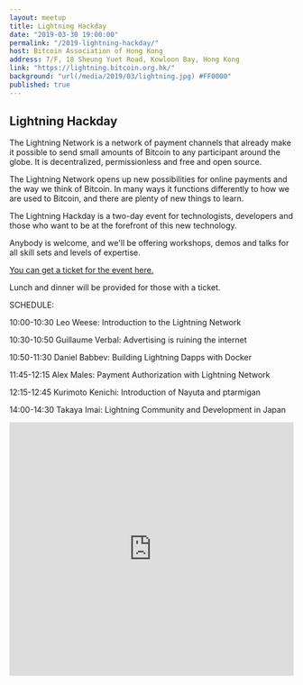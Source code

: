 ```yaml
---
layout: meetup
title: Lightning Hackday
date: "2019-03-30 19:00:00"
permalink: "/2019-lightning-hackday/"
host: Bitcoin Association of Hong Kong
address: 7/F, 18 Sheung Yuet Road, Kowloon Bay, Hong Kong
link: "https://lightning.bitcoin.org.hk/"
background: "url(/media/2019/03/lightning.jpg) #FF0000"
published: true
---
```


## Lightning Hackday

The Lightning Network is a network of payment channels that already make it possible to send small amounts of Bitcoin to any participant around the globe. It is decentralized, permissionless and free and open source.

The Lightning Network opens up new possibilities for online payments and the way we think of Bitcoin. In many ways it functions differently to how we are used to Bitcoin, and there are plenty of new things to learn.

The Lightning Hackday is a two-day event for technologists, developers and those who want to be at the forefront of this new technology.

Anybody is welcome, and we'll be offering workshops, demos and talks for all skill sets and levels of expertise.

[You can get a ticket for the event here.](https://lightning.bitcoin.org.hk/register)

Lunch and dinner will be provided for those with a ticket.

SCHEDULE:

10:00-10:30 Leo Weese: Introduction to the Lightning Network

10:30-10:50 Guillaume Verbal: Advertising is ruining the internet

10:50-11:30 Daniel Babbev: Building Lightning Dapps with Docker

11:45-12:15 Alex Males: Payment Authorization with Lightning Network

12:15-12:45 Kurimoto Kenichi: Introduction of Nayuta and ptarmigan

14:00-14:30 Takaya Imai: Lightning Community and Development in Japan


<iframe src="https://www.google.com/maps/embed?pb=!1m18!1m12!1m3!1d922.7140036986392!2d114.20980977294694!3d22.321284569181238!2m3!1f0!2f0!3f0!3m2!1i1024!2i768!4f13.1!3m3!1m2!1s0x340401347a64fd63%3A0x4356f3f216053ef2!2sFTLife+Tower!5e0!3m2!1sen!2shk!4v1541258073617" width="100%" height="450" frameborder="0" style="border:0" allowfullscreen></iframe>
